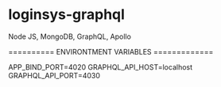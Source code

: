 # loginsys-graphql
Node JS, MongoDB, GraphQL, Apollo

========== ENVIRONTMENT VARIABLES =============

APP_BIND_PORT=4020
GRAPHQL_API_HOST=localhost
GRAPHQL_API_PORT=4030
